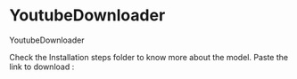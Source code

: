 # YoutubeDownloader
YoutubeDownloader

Check the Installation steps folder to know more about the model.
Paste the link to download :
